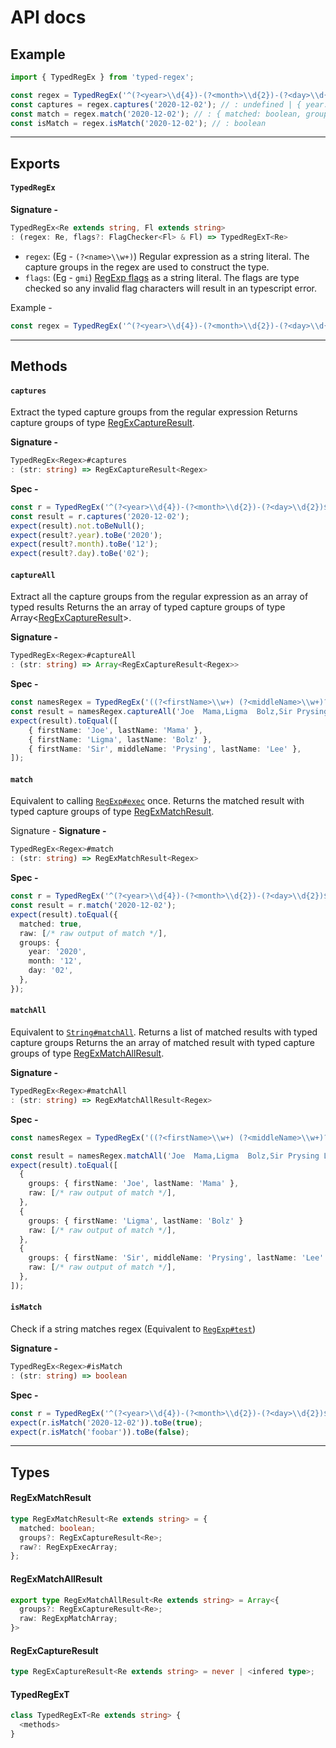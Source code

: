 # API docs


## Example

```ts
import { TypedRegEx } from 'typed-regex';

const regex = TypedRegEx('^(?<year>\\d{4})-(?<month>\\d{2})-(?<day>\\d{2})$', 'g');
const captures = regex.captures('2020-12-02'); // : undefined | { year: string, month: string, day: string }
const match = regex.match('2020-12-02'); // : { matched: boolean, groups?: { year: string, month: string, day: string }, raw?: RegExpExecArray }
const isMatch = regex.isMatch('2020-12-02'); // : boolean
```


---


## Exports

#### `TypedRegEx`

**Signature -**
```ts
TypedRegEx<Re extends string, Fl extends string>
: (regex: Re, flags?: FlagChecker<Fl> & Fl) => TypedRegExT<Re>
```

* `regex`: (Eg - `(?<name>\\w+)`) Regular expression as a string literal. The capture groups in the regex are used to construct the type.
* `flags`: (Eg - `gmi`) [RegExp flags](https://developer.mozilla.org/en-US/docs/Web/JavaScript/Guide/Regular_Expressions#advanced_searching_with_flags) as a string literal. The flags are type checked so any invalid flag characters will result in an typescript error.

Example -
```ts
const regex = TypedRegEx('^(?<year>\\d{4})-(?<month>\\d{2})-(?<day>\\d{2})$', 'gi');
```


---


## Methods

#### `captures`
Extract the typed capture groups from the regular expression
Returns capture groups of type [RegExCaptureResult](#RegExCaptureResult).

**Signature -**
```ts
TypedRegEx<Regex>#captures
: (str: string) => RegExCaptureResult<Regex>
```

**Spec -**
```ts
const r = TypedRegEx('^(?<year>\\d{4})-(?<month>\\d{2})-(?<day>\\d{2})$');
const result = r.captures('2020-12-02');
expect(result).not.toBeNull();
expect(result?.year).toBe('2020');
expect(result?.month).toBe('12');
expect(result?.day).toBe('02');
```


#### `captureAll`
Extract all the capture groups from the regular expression as an array of typed results
Returns the an array of typed capture groups of type Array<[RegExCaptureResult](#RegExCaptureResult)>.

**Signature -**
```ts
TypedRegEx<Regex>#captureAll
: (str: string) => Array<RegExCaptureResult<Regex>>
```

**Spec -**
```ts
const namesRegex = TypedRegEx('((?<firstName>\\w+) (?<middleName>\\w+)? (?<lastName>\\w+))+', 'g');
const result = namesRegex.captureAll('Joe  Mama,Ligma  Bolz,Sir Prysing Lee');
expect(result).toEqual([
    { firstName: 'Joe', lastName: 'Mama' },
    { firstName: 'Ligma', lastName: 'Bolz' },
    { firstName: 'Sir', middleName: 'Prysing', lastName: 'Lee' },
]);
```



#### `match`
Equivalent to calling [`RegExp#exec`](https://developer.mozilla.org/en-US/docs/Web/JavaScript/Reference/Global_Objects/RegExp/exec) once.
Returns the matched result with typed capture groups of type [RegExMatchResult](#RegExMatchResult).

Signature -
**Signature -**
```ts
TypedRegEx<Regex>#match
: (str: string) => RegExMatchResult<Regex>
```

**Spec -**
```ts
const r = TypedRegEx('^(?<year>\\d{4})-(?<month>\\d{2})-(?<day>\\d{2})$');
const result = r.match('2020-12-02');
expect(result).toEqual({
  matched: true,
  raw: [/* raw output of match */],
  groups: {
    year: '2020',
    month: '12',
    day: '02',
  },
});
```


#### `matchAll`
Equivalent to [`String#matchAll`](https://developer.mozilla.org/en-US/docs/Web/JavaScript/Reference/Global_Objects/String/matchAll). Returns a list of matched results with typed capture groups
Returns the an array of matched result with typed capture groups of type [RegExMatchAllResult](#RegExMatchAllResult).

**Signature -**
```ts
TypedRegEx<Regex>#matchAll
: (str: string) => RegExMatchAllResult<Regex>
```

**Spec -**
```ts
const namesRegex = TypedRegEx('((?<firstName>\\w+) (?<middleName>\\w+)? (?<lastName>\\w+))+', 'g');

const result = namesRegex.matchAll('Joe  Mama,Ligma  Bolz,Sir Prysing Lee');
expect(result).toEqual([
  {
    groups: { firstName: 'Joe', lastName: 'Mama' },
    raw: [/* raw output of match */],
  },
  {
    groups: { firstName: 'Ligma', lastName: 'Bolz' }
    raw: [/* raw output of match */],
  },
  {
    groups: { firstName: 'Sir', middleName: 'Prysing', lastName: 'Lee' }
    raw: [/* raw output of match */],
  },
]);
```


#### `isMatch`
Check if a string matches regex (Equivalent to [`RegExp#test`](https://developer.mozilla.org/en-US/docs/Web/JavaScript/Reference/Global_Objects/RegExp/test))

**Signature -**
```ts
TypedRegEx<Regex>#isMatch
: (str: string) => boolean
```

**Spec -**
```ts
const r = TypedRegEx('^(?<year>\\d{4})-(?<month>\\d{2})-(?<day>\\d{2})$');
expect(r.isMatch('2020-12-02')).toBe(true);
expect(r.isMatch('foobar')).toBe(false);
```


---


## Types


#### RegExMatchResult
```ts
type RegExMatchResult<Re extends string> = {
  matched: boolean;
  groups?: RegExCaptureResult<Re>;
  raw?: RegExpExecArray;
};
```

#### RegExMatchAllResult
```ts
export type RegExMatchAllResult<Re extends string> = Array<{
  groups?: RegExCaptureResult<Re>;
  raw: RegExpMatchArray;
}>
```


#### RegExCaptureResult
```ts
type RegExCaptureResult<Re extends string> = never | <infered type>;
```


#### TypedRegExT
```ts
class TypedRegExT<Re extends string> {
  <methods>
}
```

